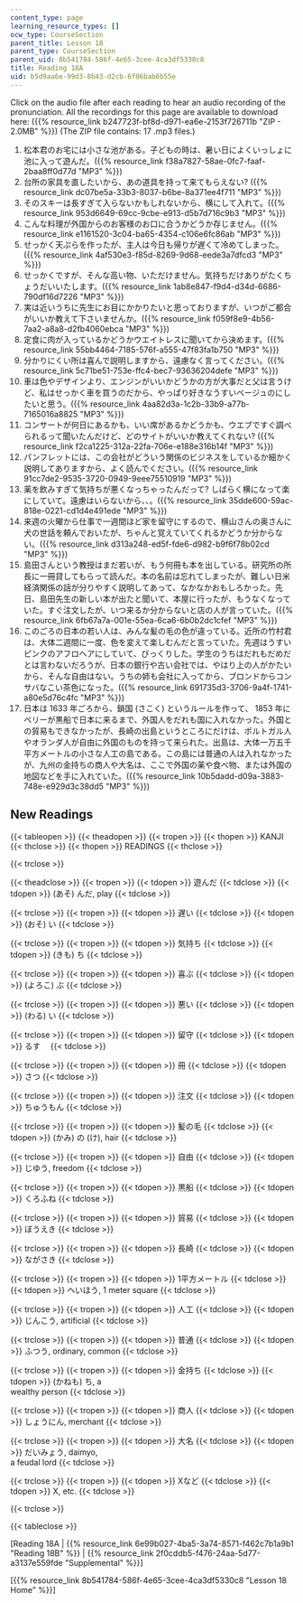 ```yaml
---
content_type: page
learning_resource_types: []
ocw_type: CourseSection
parent_title: Lesson 18
parent_type: CourseSection
parent_uid: 8b541784-586f-4e65-3cee-4ca3df5330c8
title: Reading 18A
uid: b5d9aa6e-99d3-8b43-d2cb-6f06bab6b55e
---
```


Click on the audio file after each reading to hear an audio recording of the pronunciation. All the recordings for this page are available to download here: ({{% resource_link b247723f-bf8d-d971-ea6e-2153f726711b "ZIP - 2.0MB" %}}) (The ZIP file contains: 17 .mp3 files.)

1.  松本君のお宅には小さな池がある。子どもの時は、暑い日によくいっしょに池に入って遊んだ。({{% resource_link f38a7827-58ae-0fc7-faaf-2baa8ff0d77d "MP3" %}})
2.  台所の家具を直したいから、あの道具を持って来てもらえない? ({{% resource_link dc07be5a-33b3-8037-b6be-8a371ee4f711 "MP3" %}})
3.  そのスキーは長すぎて入らないかもしれないから、横にして入れて。({{% resource_link 953d6649-69cc-9cbe-e913-d5b7d716c9b3 "MP3" %}})
4.  こんな料理が外国からのお客様のお口に合うかどうか存じません。({{% resource_link e1161520-3c04-ba65-4354-c106e6fc86ab "MP3" %}})
5.  せっかく天ぷらを作ったが、主人は今日も帰りが遅くて冷めてしまった。({{% resource_link 4af530e3-f85d-8269-9d68-eede3a7dfcd3 "MP3" %}})
6.  せっかくですが、そんな高い物、いただけません。気持ちだけありがたくちょうだいいたします。({{% resource_link 1ab8e847-f9d4-d34d-6686-790df16d7226 "MP3" %}})
7.  実は近いうちに先生にお目にかかりたいと思っておりますが、いつがご都合がいいか教えて下さいませんか。({{% resource_link f059f8e9-4b56-7aa2-a8a8-d2fb4060ebca "MP3" %}})
8.  定食に肉が入っているかどうかウエイトレスに聞いてから決めます。({{% resource_link 55bb4464-7185-576f-a555-47f83fa1b750 "MP3" %}})
9.  分かりにくい所は喜んで説明しますから、遠慮なく言ってください。({{% resource_link 5c71be51-753e-ffc4-bec7-93636204defe "MP3" %}})
10.  車は色やデザインより、エンジンがいいかどうかの方が大事だと父は言うけど、私はせっかく車を買うのだから、やっぱり好きなうすいベージュのにしたいと思う。({{% resource_link 4aa82d3a-1c2b-33b9-a77b-7165016a8825 "MP3" %}})
11.  コンサートが何日にあるかも、いい席があるかどうかも、ウエブですぐ調べられるって聞いたんだけど、どのサイトがいいか教えてくれない? ({{% resource_link f2ca1225-312a-22fa-706e-e188e316b14f "MP3" %}})
12.  パンフレットには、この会社がどういう関係のビジネスをしているか細かく説明してありますから、よく読んでください。({{% resource_link 91cc7de2-9535-3720-0949-9eee75510919 "MP3" %}})
13.  薬を飲みすぎて気持ちが悪くなっちゃったんだって? しばらく横になって楽にしていて。遠慮はいらないから、、。({{% resource_link 35dde600-59ac-818e-0221-cd1d4e491ede "MP3" %}})
14.  来週の火曜から仕事で一週間ほど家を留守にするので、横山さんの奥さんに犬の世話を頼んでおいたが、ちゃんと覚えていてくれるかどうか分からない。({{% resource_link d313a248-ed5f-fde6-d982-b9f6f78b02cd "MP3" %}})
15.  島田さんという教授はまだ若いが、もう何冊も本を出している。研究所の所長に一冊貸してもらって読んだ。本の名前は忘れてしまったが、難しい日米経済関係の話が分りやすく説明してあって、なかなかおもしろかった。先日、島田先生の新しい本が出たと聞いて、本屋に行ったが、もうなくなっていた。すぐ注文したが、いつ来るか分からないと店の人が言っていた。({{% resource_link 6fb67a7a-001e-55ea-6ca6-6b0b2dc1cfef "MP3" %}})
16.  このごろの日本の若い人は、みんな髪の毛の色が違っている。近所の竹村君は、大体二週間に一度、色を変えて楽しむんだと言っていた。先週はうすいピンクのアフロヘアにしていて、びっくりした。学生のうちはだれもだめだとは言わないだろうが、日本の銀行や古い会社では、やはり上の人がかたいから、そんな自由はない。うちの姉も会社に入ってから、ブロンドからコンサバなこい茶色になった。({{% resource_link 691735d3-3706-9a4f-1741-a80e5d76c4fc "MP3" %}})
17.  日本は 1633 年ごろから、鎖国 (さこく) というルールを作って、 1853 年にペリーが黒船で日本に来るまで、外国人をだれも国に入れなかった。外国との貿易もできなかったが、長崎の出島というところにだけは、ポルトガル人やオランダ人が自由に外国のものを持って来られた。出島は、大体一万五千平方メートルの小さな人工の島である。この島には普通の人は入れなかったが、九州の金持ちの商人や大名は、ここで外国の薬や食べ物、または外国の地図などを手に入れていた。({{% resource_link 10b5dadd-d09a-3883-748e-e929d3c38dd5 "MP3" %}})

New Readings
------------

{{< tableopen >}}
{{< theadopen >}}
{{< tropen >}}
{{< thopen >}}
KANJI
{{< thclose >}}
{{< thopen >}}
READINGS
{{< thclose >}}

{{< trclose >}}

{{< theadclose >}}
{{< tropen >}}
{{< tdopen >}}
遊んだ
{{< tdclose >}}
{{< tdopen >}}
(あそ) んだ, play
{{< tdclose >}}

{{< trclose >}}
{{< tropen >}}
{{< tdopen >}}
遅い
{{< tdclose >}}
{{< tdopen >}}
(おそ) い
{{< tdclose >}}

{{< trclose >}}
{{< tropen >}}
{{< tdopen >}}
気持ち
{{< tdclose >}}
{{< tdopen >}}
(きも) ち
{{< tdclose >}}

{{< trclose >}}
{{< tropen >}}
{{< tdopen >}}
喜ぶ
{{< tdclose >}}
{{< tdopen >}}
(よろこ) ぶ
{{< tdclose >}}

{{< trclose >}}
{{< tropen >}}
{{< tdopen >}}
悪い
{{< tdclose >}}
{{< tdopen >}}
(わる) い
{{< tdclose >}}

{{< trclose >}}
{{< tropen >}}
{{< tdopen >}}
留守
{{< tdclose >}}
{{< tdopen >}}
るす　
{{< tdclose >}}

{{< trclose >}}
{{< tropen >}}
{{< tdopen >}}
冊
{{< tdclose >}}
{{< tdopen >}}
さつ
{{< tdclose >}}

{{< trclose >}}
{{< tropen >}}
{{< tdopen >}}
注文
{{< tdclose >}}
{{< tdopen >}}
ちゅうもん
{{< tdclose >}}

{{< trclose >}}
{{< tropen >}}
{{< tdopen >}}
髪の毛
{{< tdclose >}}
{{< tdopen >}}
(かみ) の (け), hair
{{< tdclose >}}

{{< trclose >}}
{{< tropen >}}
{{< tdopen >}}
自由
{{< tdclose >}}
{{< tdopen >}}
じゆう, freedom
{{< tdclose >}}

{{< trclose >}}
{{< tropen >}}
{{< tdopen >}}
黒船
{{< tdclose >}}
{{< tdopen >}}
くろふね
{{< tdclose >}}

{{< trclose >}}
{{< tropen >}}
{{< tdopen >}}
貿易
{{< tdclose >}}
{{< tdopen >}}
ぼうえき
{{< tdclose >}}

{{< trclose >}}
{{< tropen >}}
{{< tdopen >}}
長崎
{{< tdclose >}}
{{< tdopen >}}
ながさき
{{< tdclose >}}

{{< trclose >}}
{{< tropen >}}
{{< tdopen >}}
1平方メートル
{{< tdclose >}}
{{< tdopen >}}
ヘいほう, 1 meter square
{{< tdclose >}}

{{< trclose >}}
{{< tropen >}}
{{< tdopen >}}
人工
{{< tdclose >}}
{{< tdopen >}}
じんこう, artificial
{{< tdclose >}}

{{< trclose >}}
{{< tropen >}}
{{< tdopen >}}
普通
{{< tdclose >}}
{{< tdopen >}}
ふつう, ordinary, common
{{< tdclose >}}

{{< trclose >}}
{{< tropen >}}
{{< tdopen >}}
金持ち
{{< tdclose >}}
{{< tdopen >}}
(かねも) ち, a  
wealthy person
{{< tdclose >}}

{{< trclose >}}
{{< tropen >}}
{{< tdopen >}}
商人
{{< tdclose >}}
{{< tdopen >}}
しょうにん, merchant
{{< tdclose >}}

{{< trclose >}}
{{< tropen >}}
{{< tdopen >}}
大名
{{< tdclose >}}
{{< tdopen >}}
だいみょう, daimyo,  
a feudal lord
{{< tdclose >}}

{{< trclose >}}
{{< tropen >}}
{{< tdopen >}}
Xなど
{{< tdclose >}}
{{< tdopen >}}
X, etc.
{{< tdclose >}}

{{< trclose >}}

{{< tableclose >}}

\[Reading 18A | {{% resource_link 6e99b027-4ba5-3a74-8571-f462c7b1a9b1 "Reading 18B" %}} | {{% resource_link 2f0cddb5-f476-24aa-5d77-a3137e559fde "Supplemental" %}}\]

\[{{% resource_link 8b541784-586f-4e65-3cee-4ca3df5330c8 "Lesson 18 Home" %}}\]